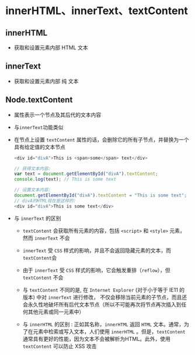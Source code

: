# innerHTML、innerText、textContent

## innerHTML

+ 获取和设置元素内部 HTML 文本

## innerText

+ 获取和设置元素内部 纯 文本

## Node.textContent

+ 属性表示一个节点及其后代的文本内容

+ 与`innerText`功能类似

+ 在节点上设置 `textContent` 属性的话，会删除它的所有子节点，并替换为一个具有给定值的文本节点

    ```js
    <div id="divA">This is <span>some</span> text</div>

    // 获得文本内容:
    var text = document.getElementById("divA").textContent;
    console.log(text); // This is some text

    // 设置文本内容:
    document.getElementById("divA").textContent = "This is some text";
    // divA的HTML现在是这样的:
    <div id="divA">This is some text</div>
    ```

+ 与 `innerText` 的区别

  - `textContent` 会获取所有元素的内容，包括 `<script>` 和 `<style>` 元素，然而 `innerText` 不会

  - `innerText` 受 `CSS` 样式的影响，并且不会返回隐藏元素的文本，而`textContent`会

  - 由于 `innerText` 受 `CSS` 样式的影响，它会触发重排（`reflow`），但 `textContent` 不会

  - 与 `textContent` 不同的是, 在 `Internet Explorer` (对于小于等于 IE11 的版本) 中对 `innerText` 进行修改， 不仅会移除当前元素的子节点，而且还会永久性地破坏所有后代文本节点（所以不可能再次将节点再次插入到任何其他元素或同一元素中）

  - 与 `innerHTML` 的区别 : 正如其名称，`innerHTML` 返回 `HTML` 文本。通常，为了在元素中检索或写入文本，人们使用 `innerHTML` 。但是，`textContent` 通常具有更好的性能，因为文本不会被解析为HTML。此外，使用 `textContent` 可以防止  XSS 攻击
